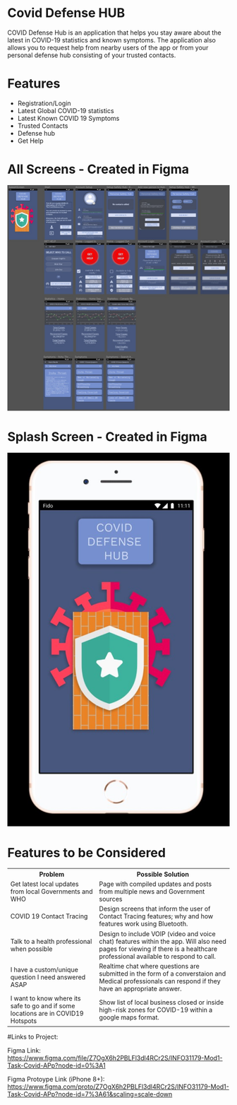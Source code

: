 # Covid Defense HUB
COVID Defense Hub is an application that helps you stay aware about the latest in COVID-19 statistics and known symptoms. The application also allows you to request help from nearby users of the app or from your personal defense hub consisting of your trusted contacts.


# Features
* Registration/Login
* Latest Global COVID-19 statistics
* Latest Known COVID 19 Symptoms
* Trusted Contacts
* Defense hub
* Get Help


# All Screens - Created in Figma
![Alt Text](https://github.com/khmoiz/CovidDefenseHub/blob/main/all_screens.jpg)

# Splash Screen - Created in Figma
![Alt Text](https://github.com/khmoiz/CovidDefenseHub/blob/main/splashscreen.jpg)


# Features to be Considered
<table>
 <tr>
  <th>Problem</th>
  <th>Possible Solution</th>
 </tr>
 <tr>
  <td>Get latest local updates from local Governments and WHO</td>
  <td>Page with compiled updates and posts from multiple news and Government sources</td>
 </tr>
 <tr>
  <tr>
  <td>COVID 19 Contact Tracing</td>
  <td>Design screens that inform the user of Contact Tracing features; why and how features work using Bluetooth. </td>
 </tr>
 <tr>
  <td>Talk to a health professional when possible</td>
  <td>Design to include VOIP (video and voice chat) features within the app. Will also need pages for viewing if there is a healthcare professional available to respond to call.</td>
 </tr>
 <tr>
  <td>I have a custom/unique question I need answered ASAP</td>
  <td>Realtime chat where questions are submitted in the form of a converstaion and Medical professionals can respond if they have an appropriate answer.</td>
 </tr>
 <tr>
  <td>I want to know where its safe to go and if some locations are in COVID19 Hotspots</td>
  <td>Show list of local business closed or inside high-risk zones for COVID-19 within a google maps format.</td>
 </tr>
</table>


#Links to Project:

Figma Link:
https://www.figma.com/file/Z7OgX6h2PBLFl3dl4RCr2S/INFO31179-Mod1-Task-Covid-APp?node-id=0%3A1

Figma Protoype Link (iPhone 8+):
https://www.figma.com/proto/Z7OgX6h2PBLFl3dl4RCr2S/INFO31179-Mod1-Task-Covid-APp?node-id=7%3A61&scaling=scale-down



